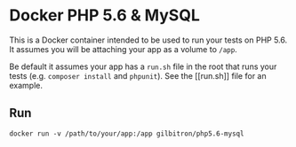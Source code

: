 # Docker PHP 5.6 & MySQL

This is a Docker container intended to be used to run your tests on PHP 5.6. It assumes you will be attaching your app as a volume to `/app`.

Be default it assumes your app has a `run.sh` file in the root that runs your tests (e.g. `composer install` and `phpunit`). See the [[run.sh]] file for an example.

## Run

```
docker run -v /path/to/your/app:/app gilbitron/php5.6-mysql
```
